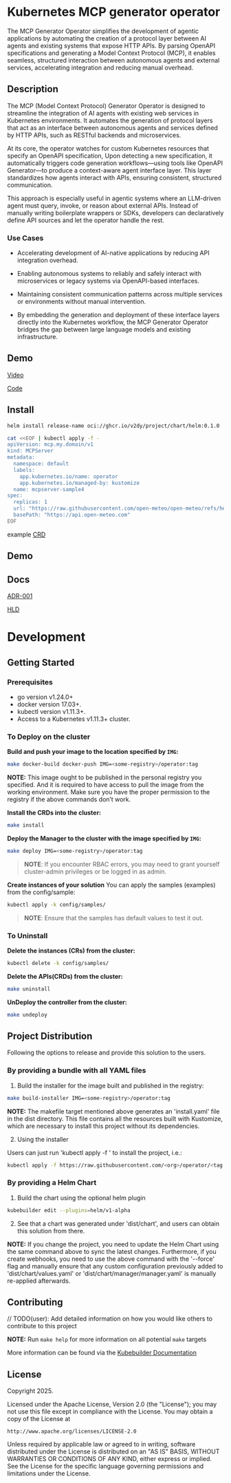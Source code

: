 # Kubernetes MCP generator operator
The MCP Generator Operator simplifies the development of agentic applications by automating the creation of a protocol layer between AI agents and existing systems that expose HTTP APIs. By parsing OpenAPI specifications and generating a Model Context Protocol (MCP), it enables seamless, structured interaction between autonomous agents and external services, accelerating integration and reducing manual overhead.

## Description

The MCP (Model Context Protocol) Generator Operator is designed to streamline the integration of AI agents with existing web services in Kubernetes environments. It automates the generation of protocol layers that act as an interface between autonomous agents and services defined by HTTP APIs, such as RESTful backends and microservices.

At its core, the operator watches for custom Kubernetes resources that specify an OpenAPI specification, Upon detecting a new specification, it automatically triggers code generation workflows—using tools like OpenAPI Generator—to produce a context-aware agent interface layer. This layer standardizes how agents interact with APIs, ensuring consistent, structured communication.

This approach is especially useful in agentic systems where an LLM-driven agent must query, invoke, or reason about external APIs. Instead of manually writing boilerplate wrappers or SDKs, developers can declaratively define API sources and let the operator handle the rest.

### Use Cases

* Accelerating development of AI-native applications by reducing API integration overhead.

 * Enabling autonomous systems to reliably and safely interact with microservices or legacy systems via OpenAPI-based interfaces.

 * Maintaining consistent communication patterns across multiple services or environments without manual intervention.

 * By embedding the generation and deployment of these interface layers directly into the Kubernetes workflow, the MCP Generator Operator bridges the gap between large language models and existing infrastructure.

## Demo
[Video](media/demo.mp4)

[Code](docs/demo.yml)
## Install
```bash
helm install release-name oci://ghcr.io/v2dy/project/chart/helm:0.1.0
```

```bash
cat <<EOF | kubectl apply -f -
apiVersion: mcp.my.domain/v1
kind: MCPServer
metadata:
  namespace: default
  labels:
    app.kubernetes.io/name: operator
    app.kubernetes.io/managed-by: kustomize
  name: mcpserver-sample4
spec:
  replicas: 1
  url: "https://raw.githubusercontent.com/open-meteo/open-meteo/refs/heads/main/openapi.yml"
  basePath: "https://api.open-meteo.com"
EOF

```
example [CRD](config/samples//mcp_v1_mcpserver.yaml)


## Demo

## Docs
 [ADR-001](docs/adr/ADR-001.md)
 
 [HLD](HLD.md)

# Development



## Getting Started

### Prerequisites
- go version v1.24.0+
- docker version 17.03+.
- kubectl version v1.11.3+.
- Access to a Kubernetes v1.11.3+ cluster.

### To Deploy on the cluster
**Build and push your image to the location specified by `IMG`:**

```sh
make docker-build docker-push IMG=<some-registry>/operator:tag
```

**NOTE:** This image ought to be published in the personal registry you specified.
And it is required to have access to pull the image from the working environment.
Make sure you have the proper permission to the registry if the above commands don’t work.

**Install the CRDs into the cluster:**

```sh
make install
```

**Deploy the Manager to the cluster with the image specified by `IMG`:**

```sh
make deploy IMG=<some-registry>/operator:tag
```

> **NOTE**: If you encounter RBAC errors, you may need to grant yourself cluster-admin
privileges or be logged in as admin.

**Create instances of your solution**
You can apply the samples (examples) from the config/sample:

```sh
kubectl apply -k config/samples/
```

>**NOTE**: Ensure that the samples has default values to test it out.

### To Uninstall
**Delete the instances (CRs) from the cluster:**

```sh
kubectl delete -k config/samples/
```

**Delete the APIs(CRDs) from the cluster:**

```sh
make uninstall
```

**UnDeploy the controller from the cluster:**

```sh
make undeploy
```

## Project Distribution

Following the options to release and provide this solution to the users.

### By providing a bundle with all YAML files

1. Build the installer for the image built and published in the registry:

```sh
make build-installer IMG=<some-registry>/operator:tag
```

**NOTE:** The makefile target mentioned above generates an 'install.yaml'
file in the dist directory. This file contains all the resources built
with Kustomize, which are necessary to install this project without its
dependencies.

2. Using the installer

Users can just run 'kubectl apply -f <URL for YAML BUNDLE>' to install
the project, i.e.:

```sh
kubectl apply -f https://raw.githubusercontent.com/<org>/operator/<tag or branch>/dist/install.yaml
```

### By providing a Helm Chart

1. Build the chart using the optional helm plugin

```sh
kubebuilder edit --plugins=helm/v1-alpha
```

2. See that a chart was generated under 'dist/chart', and users
can obtain this solution from there.

**NOTE:** If you change the project, you need to update the Helm Chart
using the same command above to sync the latest changes. Furthermore,
if you create webhooks, you need to use the above command with
the '--force' flag and manually ensure that any custom configuration
previously added to 'dist/chart/values.yaml' or 'dist/chart/manager/manager.yaml'
is manually re-applied afterwards.

## Contributing
// TODO(user): Add detailed information on how you would like others to contribute to this project

**NOTE:** Run `make help` for more information on all potential `make` targets

More information can be found via the [Kubebuilder Documentation](https://book.kubebuilder.io/introduction.html)

## License

Copyright 2025.

Licensed under the Apache License, Version 2.0 (the "License");
you may not use this file except in compliance with the License.
You may obtain a copy of the License at

    http://www.apache.org/licenses/LICENSE-2.0

Unless required by applicable law or agreed to in writing, software
distributed under the License is distributed on an "AS IS" BASIS,
WITHOUT WARRANTIES OR CONDITIONS OF ANY KIND, either express or implied.
See the License for the specific language governing permissions and
limitations under the License.

